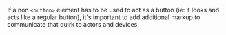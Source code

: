 If a non `<button>` element has to be used to act as a button (ie: it looks and acts like a regular button), it's important to add additional markup to communicate that quirk to actors and devices.
